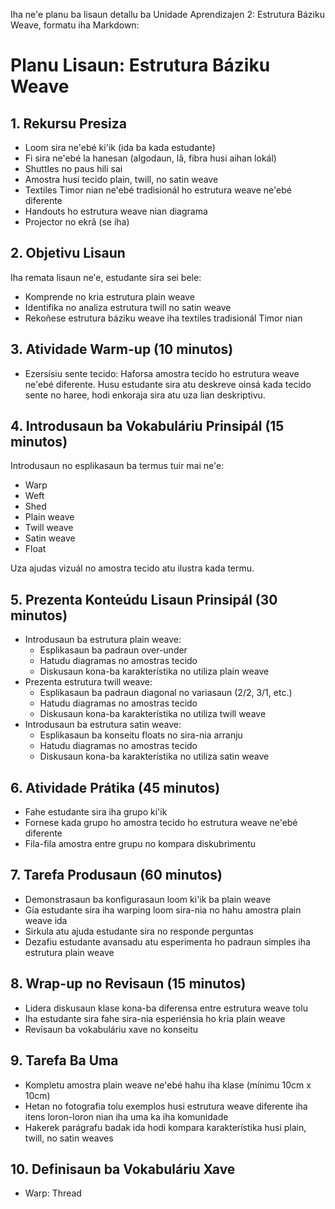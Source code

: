 Iha ne'e planu ba lisaun detallu ba Unidade Aprendizajen 2: Estrutura Báziku Weave, formatu iha Markdown:

# Planu Lisaun: Estrutura Báziku Weave

## 1. Rekursu Presiza
- Loom sira ne'ebé ki'ik (ida ba kada estudante)
- Fi sira ne'ebé la hanesan (algodaun, lã, fibra husi aihan lokál)
- Shuttles no paus hili sai
- Amostra husi tecido plain, twill, no satin weave
- Textiles Timor nian ne'ebé tradisionál ho estrutura weave ne'ebé diferente
- Handouts ho estrutura weave nian diagrama
- Projector no ekrã (se iha)

## 2. Objetivu Lisaun
Iha remata lisaun ne'e, estudante sira sei bele:
- Komprende no kria estrutura plain weave
- Identifika no analiza estrutura twill no satin weave
- Rekoñese estrutura báziku weave iha textiles tradisionál Timor nian

## 3. Atividade Warm-up (10 minutos)
- Ezersísiu sente tecido: Haforsa amostra tecido ho estrutura weave ne'ebé diferente. Husu estudante sira atu deskreve oinsá kada tecido sente no haree, hodi enkoraja sira atu uza lian deskriptivu.

## 4. Introdusaun ba Vokabuláriu Prinsipál (15 minutos)
Introdusaun no esplikasaun ba termus tuir mai ne'e:
- Warp
- Weft
- Shed
- Plain weave
- Twill weave
- Satin weave
- Float

Uza ajudas vizuál no amostra tecido atu ilustra kada termu.

## 5. Prezenta Konteúdu Lisaun Prinsipál (30 minutos)
- Introdusaun ba estrutura plain weave:
  * Esplikasaun ba padraun over-under
  * Hatudu diagramas no amostras tecido
  * Diskusaun kona-ba karakterístika no utiliza plain weave
- Prezenta estrutura twill weave:
  * Esplikasaun ba padraun diagonal no variasaun (2/2, 3/1, etc.)
  * Hatudu diagramas no amostras tecido
  * Diskusaun kona-ba karakterístika no utiliza twill weave
- Introdusaun ba estrutura satin weave:
  * Esplikasaun ba konseitu floats no sira-nia arranju
  * Hatudu diagramas no amostras tecido
  * Diskusaun kona-ba karakterístika no utiliza satin weave

## 6. Atividade Prátika (45 minutos)
- Fahe estudante sira iha grupo ki'ik
- Fornese kada grupo ho amostra tecido ho estrutura weave ne'ebé diferente
- Fila-fila amostra entre grupu no kompara diskubrimentu

## 7. Tarefa Produsaun (60 minutos)
- Demonstrasaun ba konfigurasaun loom ki'ik ba plain weave
- Gía estudante sira iha warping loom sira-nia no hahu amostra plain weave ida
- Sirkula atu ajuda estudante sira no responde perguntas
- Dezafiu estudante avansadu atu esperimenta ho padraun simples iha estrutura plain weave

## 8. Wrap-up no Revisaun (15 minutos)
- Lidera diskusaun klase kona-ba diferensa entre estrutura weave tolu
- Iha estudante sira fahe sira-nia esperiénsia ho kria plain weave
- Revisaun ba vokabuláriu xave no konseitu

## 9. Tarefa Ba Uma
- Kompletu amostra plain weave ne'ebé hahu iha klase (mínimu 10cm x 10cm)
- Hetan no fotografia tolu exemplos husi estrutura weave diferente iha itens loron-loron nian iha uma ka iha komunidade
- Hakerek parágrafu badak ida hodi kompara karakterístika husi plain, twill, no satin weaves

## 10. Definisaun ba Vokabuláriu Xave
- Warp: Thread